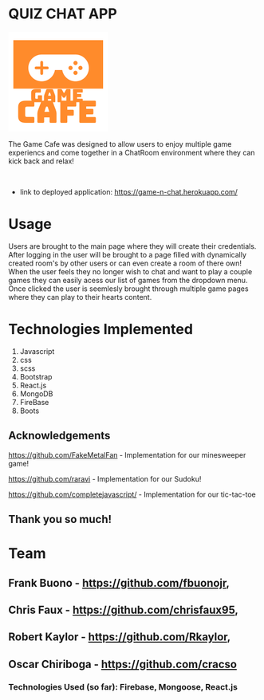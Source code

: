 # QUIZ CHAT APP
<a href="" rel="some text"><img src="client/public/logo.png" alt="" /></a>
<p>The Game Cafe was designed to allow users to enjoy multiple game experiencs and come together in a ChatRoom environment where they can kick back and relax!</p>

<br>

* link to deployed application: https://game-n-chat.herokuapp.com/

# Usage 
Users are brought to the main page where they will create their credentials. After logging in the user will be brought to a page filled with dynamically created room's by other users or can even create a room of there own! When the user feels they no longer wish to chat and want to play a couple games they can easily acess our list of games from the dropdown menu. Once clicked the user is seemlesly brought through multiple game pages where they can play to their hearts content.  

# Technologies Implemented 
1. Javascript
2. css
3. scss
4. Bootstrap
5. React.js
6. MongoDB
7. FireBase
8. Boots



## Acknowledgements

https://github.com/FakeMetalFan - Implementation for our minesweeper game!

https://github.com/raravi - Implementation for our Sudoku!

https://github.com/completejavascript/ - Implementation for our tic-tac-toe

<h2>Thank you so much!</h2>

# Team
## Frank Buono - https://github.com/fbuonojr, 
## Chris Faux - https://github.com/chrisfaux95, 
## Robert Kaylor - https://github.com/Rkaylor, 
## Oscar Chiriboga - https://github.com/cracso

### Technologies Used (so far): Firebase, Mongoose, React.js